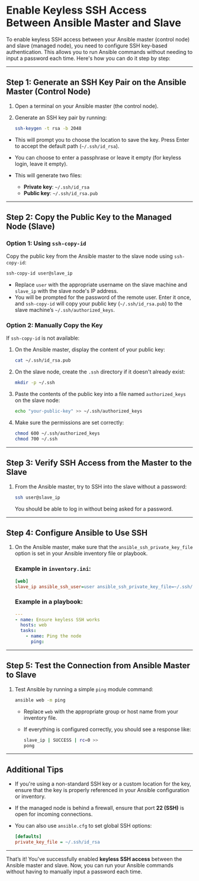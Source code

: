 # Enable Keyless SSH Access Between Ansible Master and Slave

To enable keyless SSH access between your Ansible master (control node) and slave (managed node), you need to configure SSH key-based authentication. This allows you to run Ansible commands without needing to input a password each time. Here's how you can do it step by step:

---

## Step 1: Generate an SSH Key Pair on the Ansible Master (Control Node)

1. Open a terminal on your Ansible master (the control node).
2. Generate an SSH key pair by running:

   ```bash
   ssh-keygen -t rsa -b 2048
   ````

* This will prompt you to choose the location to save the key. Press Enter to accept the default path (`~/.ssh/id_rsa`).
* You can choose to enter a passphrase or leave it empty (for keyless login, leave it empty).
* This will generate two files:

  * **Private key**: `~/.ssh/id_rsa`
  * **Public key**: `~/.ssh/id_rsa.pub`

---

## Step 2: Copy the Public Key to the Managed Node (Slave)

### Option 1: Using `ssh-copy-id`

Copy the public key from the Ansible master to the slave node using `ssh-copy-id`:

```bash
ssh-copy-id user@slave_ip
```

* Replace `user` with the appropriate username on the slave machine and `slave_ip` with the slave node's IP address.
* You will be prompted for the password of the remote user. Enter it once, and `ssh-copy-id` will copy your public key (`~/.ssh/id_rsa.pub`) to the slave machine’s `~/.ssh/authorized_keys`.

### Option 2: Manually Copy the Key

If `ssh-copy-id` is not available:

1. On the Ansible master, display the content of your public key:

   ```bash
   cat ~/.ssh/id_rsa.pub
   ```

2. On the slave node, create the `.ssh` directory if it doesn't already exist:

   ```bash
   mkdir -p ~/.ssh
   ```

3. Paste the contents of the public key into a file named `authorized_keys` on the slave node:

   ```bash
   echo "your-public-key" >> ~/.ssh/authorized_keys
   ```

4. Make sure the permissions are set correctly:

   ```bash
   chmod 600 ~/.ssh/authorized_keys
   chmod 700 ~/.ssh
   ```

---

## Step 3: Verify SSH Access from the Master to the Slave

1. From the Ansible master, try to SSH into the slave without a password:

   ```bash
   ssh user@slave_ip
   ```

   You should be able to log in without being asked for a password.

---

## Step 4: Configure Ansible to Use SSH

1. On the Ansible master, make sure that the `ansible_ssh_private_key_file` option is set in your Ansible inventory file or playbook.

   ### Example in `inventory.ini`:

   ```ini
   [web]
   slave_ip ansible_ssh_user=user ansible_ssh_private_key_file=~/.ssh/id_rsa
   ```

   ### Example in a playbook:

   ```yaml
   ---
   - name: Ensure keyless SSH works
     hosts: web
     tasks:
       - name: Ping the node
         ping:
   ```

---

## Step 5: Test the Connection from Ansible Master to Slave

1. Test Ansible by running a simple `ping` module command:

   ```bash
   ansible web -m ping
   ```

   * Replace `web` with the appropriate group or host name from your inventory file.
   * If everything is configured correctly, you should see a response like:

     ```bash
     slave_ip | SUCCESS | rc=0 >>
     pong
     ```

---

## Additional Tips

* If you're using a non-standard SSH key or a custom location for the key, ensure that the key is properly referenced in your Ansible configuration or inventory.
* If the managed node is behind a firewall, ensure that port **22 (SSH)** is open for incoming connections.
* You can also use `ansible.cfg` to set global SSH options:

  ```ini
  [defaults]
  private_key_file = ~/.ssh/id_rsa
  ```

---

That’s it! You've successfully enabled **keyless SSH access** between the Ansible master and slave. Now, you can run your Ansible commands without having to manually input a password each time.

